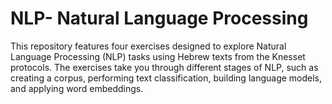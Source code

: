 # NLP- Natural Language Processing
This repository features four exercises designed to explore Natural Language Processing (NLP) tasks using Hebrew texts from the Knesset protocols. The exercises take you through different stages of NLP, such as creating a corpus, performing text classification, building language models, and applying word embeddings.
